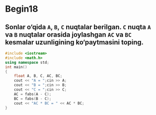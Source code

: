 # Begin18
## Sonlar o‘qida `A`, `B`, `C` nuqtalar berilgan. `C` nuqta `A` va `B` nuqtalar orasida joylashgan `AC` va `BC` kesmalar uzunligining ko‘paytmasini toping.
```cpp
#include <iostream>
#include <math.h>
using namespace std;
int main()
{
    float A, B, C, AC, BC;
    cout << "A = ";cin >> A;
    cout << "B = ";cin >> B;
    cout << "C = ";cin >> C;
    AC = fabs(A - C);
    BC = fabs(B - C);
    cout << "AC * BC = " << AC * BC;
}
```
